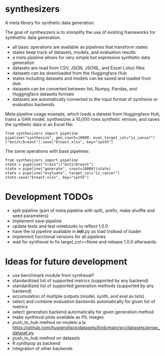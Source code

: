 # synthesizers
A meta library for synthetic data generation.

The goal of synthesizers is to simnplify the use of existing frameworks for synthethic data generation:
* all basic operations are available as pipelines that transform states
* states keep track of datasets, models, and evaluation results
* a meta pipeline allows for very simple but expressive synthetic data generation
* datasets are read from CSV, JSON, JSONL, and Excel (.xlsx) files
* datasets can be downloaded from the Huggingface Hub
* states including datasets and models can be saved and loaded from disk
* datasets can be converted between list, Numpy, Pandas, and Huggingface datasets formats
* datasets are automatically converted to the input format of synthesis or evaluation backends

Meta pipeline usage example, which loads a dataset from Huggingface Hub, trains a GAN model, synthesizes a 10,000 rows synthetic version, and saves the synthetic data in an Excel file:
```
from synthesizers import pipeline
pipeline("synthesize", gen_count=10000, eval_target_col="is_cancer")("mstzt/breast").save("breast.xlsx", key="synth")
```

The same operations with base pipelines:
```
from synthesizers import pipeline
state = pipeline("train")("mstz/breast")
state = pipeline("generate", count=10000)(state)
state = pipeline("evaluate", target_col="is_cancer")
state.save("breast.xlsx", key="synth")

```

# Development TODOs
* split pipeline (part of meta pipeline with split_ prefix, make shuffle and seed parameters)
* implement save pipeline
* update tests and test notebooks to reflect 1.0.0
* have the id pipeline available in __init__.py as load instead of loader
* implement functional versions for all pipelines
* wait for syntheval to fix target_col==None and release 1.0.0 afterwards

# Ideas for future development
* use benchmark module from syntheval?
* standardized list of supported metrics (supported by any backend)
* standardized list of supported generation methods (supported by any backend)
* accumulation of multiple outputs (model, synth, and eval as lists)
* select and combine evaluation backends automatically for given list of metrics
* select generation backend automatically for given generation method
* make syntheval plots available as PIL images
* push_to_hub method on models a la https://github.com/huggingface/datasets/blob/main/src/datasets/arrow_dataset.py
* push_to_hub method on datasets
* R synthpop as backend
* integration of other backends
